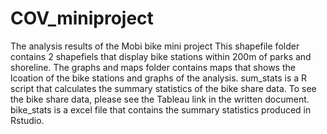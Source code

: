 # COV_miniproject
The analysis results of the Mobi bike mini project
This shapefile folder contains 2 shapefiels that display bike stations within 200m of parks and shoreline. 
The graphs and maps folder contains maps that shows the lcoation of the bike stations and graphs of the analysis. 
sum_stats is a R script that calculates the summary statistics of the bike share data. 
To see the bike share data, please see the Tableau link in the written document.
bike_stats is a excel file that contains the summary statistics produced in Rstudio. 
